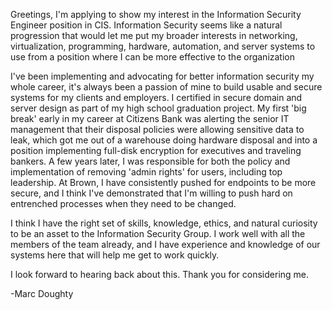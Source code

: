 Greetings,
   I'm applying to show my interest in the Information Security Engineer position in CIS. Information Security seems like a natural progression that would let me put my broader interests in networking, virtualization, programming, hardware, automation, and server systems to use from a position where I can be more effective to the organization

   I've been implementing and advocating for better information security my whole career, it's always been a passion of mine to build usable and secure systems for my clients and employers. I certified in secure domain and server design as part of my high school graduation project. My first 'big break' early in my career at Citizens Bank was alerting the senior IT management that their disposal policies were allowing sensitive data to leak, which got me out of a warehouse doing hardware disposal and into a position implementing full-disk encryption for executives and traveling bankers. A few years later, I was responsible for both the policy and implementation of removing 'admin rights' for users, including top leadership. At Brown, I have consistently pushed for endpoints to be more secure, and I think I've demonstrated that I'm willing to push hard on entrenched processes when they need to be changed.
     
   I think I have the right set of skills, knowledge, ethics, and natural curiosity to be an asset to the Information Security Group. I work well with all the members of the team already, and I have experience and knowledge of our systems here that will help me get to work quickly.
    
   I look forward to hearing back about this. Thank you for considering me.


-Marc Doughty
